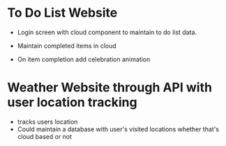 # To Do List Website #
* Login screen with cloud component to maintain to do list data.
- Maintain completed items in cloud
* On item completion add celebration animation

# Weather Website through API with user location tracking
* tracks users location
* Could maintain a database with user's visited locations whether that's cloud based or not
